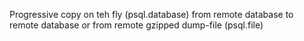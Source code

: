 
Progressive copy on teh fly (psql.database) from remote database to remote database or from remote gzipped dump-file (psql.file)